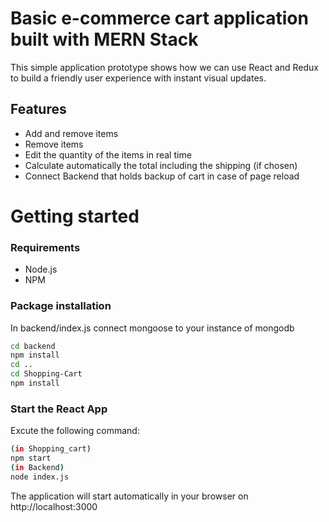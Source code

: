 # Basic e-commerce cart application built with MERN Stack 

This simple application prototype shows how we can use React and Redux to build a friendly user experience with instant visual updates.

## Features
* Add and remove items 
* Remove items
* Edit the quantity of the items in real time
* Calculate automatically the total including the shipping (if chosen)
* Connect Backend that holds backup of cart in case of page reload

# Getting started
### Requirements

* Node.js
* NPM

### Package installation

In backend/index.js connect mongoose to your instance of mongodb

```bash
cd backend
npm install
cd ..
cd Shopping-Cart
npm install
```
 ### Start the React App
 Excute the following command: 
```bash
(in Shopping_cart)
npm start
(in Backend)
node index.js
```
The application will start automatically in your browser on http://localhost:3000

